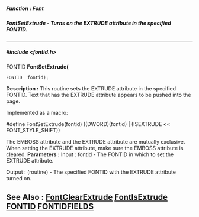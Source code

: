 ##### Function : Font
##### FontSetExtrude - Turns on the EXTRUDE attribute in the specified FONTID.
---
##### #include <fontid.h>
FONTID **FontSetExtrude(**

	FONTID  fontid);
**Description :**
This routine sets the EXTRUDE attribute in the specified FONTID.  Text that has 
the EXTRUDE attribute appears to be pushed into the page.

Implemented as a macro:

#define FontSetExtrude(fontid) ((DWORD)(fontid) | (ISEXTRUDE << 
FONT_STYLE_SHIFT))

The EMBOSS attribute and the EXTRUDE attribute are mutually exclusive.  When 
setting the EXTRUDE attribute, make sure the EMBOSS attribute is cleared.
**Parameters :**
Input :
fontid  -  The FONTID in which to set the EXTRUDE attribute.

Output :
(routine)  -  The specified FONTID with the EXTRUDE attribute turned on.


**See Also :**
[FontClearExtrude](D:/md_files/FontClearExtrude.md)
[FontIsExtrude](D:/md_files/FontIsExtrude.md)
[FONTID](D:/md_files/FONTID.md)
[FONTIDFIELDS](D:/md_files/FONTIDFIELDS.md)
---
